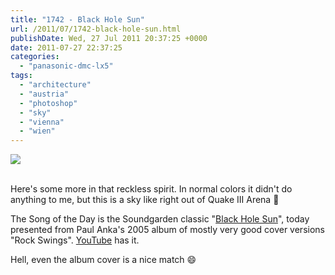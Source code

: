 ```yaml
---
title: "1742 - Black Hole Sun"
url: /2011/07/1742-black-hole-sun.html
publishDate: Wed, 27 Jul 2011 20:37:25 +0000
date: 2011-07-27 22:37:25
categories: 
  - "panasonic-dmc-lx5"
tags: 
  - "architecture"
  - "austria"
  - "photoshop"
  - "sky"
  - "vienna"
  - "wien"
---
```

<div class="container">
<div class="center"><a target="_blank" href="https://d25zfm9zpd7gm5.cloudfront.net/1200x1200/2011/20110727_193453_ps.jpg"><img src="https://d25zfm9zpd7gm5.cloudfront.net/0600x0600/2011/20110727_193453_ps.jpg" /></a></div>
</div>
<br />

Here's some more in that reckless spirit. In normal colors it didn't do anything to me, but this is a sky like right out of Quake III Arena 🙂

 The Song of the Day is the Soundgarden classic "<a href="http://www.lyricsmode.com/lyrics/s/soundgarden/black_hole_sun.html" target="_blank">Black Hole Sun</a>", today presented from Paul Anka's 2005 album of mostly very good cover versions "Rock Swings". <a href="http://www.youtube.com/watch?v=ZEjGgkRbuxI" target="_blank">YouTube</a> has it.

Hell, even the album cover is a nice match 😄
